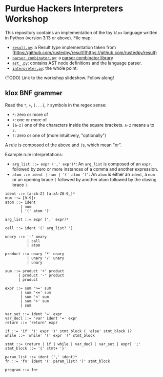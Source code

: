 # Purdue Hackers Interpreters Workshop

This repository contains an implementation of the toy `klox` language written in Python (version 3.13 or above). File map:
- [`result.py`](result.py): a Result type implementation taken from [https://github.com/rustedpy/result](https://github.com/rustedpy/result)
- [`parser_combinator.py`](parser_combinator.py): a [parser combinator library](https://en.wikipedia.org/wiki/Parser_combinator)
- [`ast_.py`](ast_.py): contains AST node definitions and the language parser.
- [`interpreter.py`](interpreter.py): the whole point.

(TODO) Link to the workshop slideshow. Follow along!

## klox BNF grammer

Read the `*`, `+`, `[...]`, `?` symbols in the regex sense:
- `*`: zero or more of
- `+`: one or more of
- `[a-z]` one of the characters inside the square brackets. `a-z` means `a` to `z`.
- `?`: zero or one of (more intuitively, "optionally")

A rule is composed of the above and `|`s, which mean "or".

Example rule interpretations:
- `arg_list ::= expr (',' expr)*`: An `arg_list` is composed of an `expr`, followed by zero or more instances of a comma and another expression.
- `atom ::= ident
       | num
       | '(' atom ')'`: An `atom` is either an `ident`, a `num` or an opening brace `(` followed by another atom followed by the closing brace `)`.

```
ident ::= [a-zA-Z] [a-zA-Z0-9_]*
num ::= [0-9]+
atom ::= ident
       | num
       | '(' atom ')'

arg_list ::= expr (',' expr)*

call ::= ident '(' arg_list? ')'

unary ::= '-' unary
          | call
          | atom

product ::= unary '*' unary
          | unary '/' unary
          | unary

sum ::= product '+' product
      | product '-' product
      | product

expr ::= sum '>=' sum
       | sum '<=' sum
       | sum '<' sum
       | sum '>' sum
       | sum

var_set ::= ident '=' expr
var_decl ::= 'var' ident '=' expr
return ::= 'return' expr

if ::= 'if' '(' expr ')' stmt_block ( 'else' stmt_block )?
while ::= 'while' '(' expr ')' stmt_block

stmt ::= (return | if | while | var_decl | var_set | expr) ';'
stmt_block ::= '{' stmt+ '}'

param_list ::= ident (',' ident)*
fn ::= 'fn' ident '(' param_list? ')' stmt_block

program ::= fn+
```
